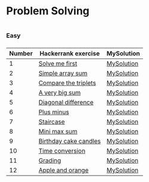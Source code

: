 <H1>Problem Solving<H1>

<H3>Easy<H3>

|Number| Hackerrank exercise | MySolution |
|------|---------------------|------------|
|1|[Solve me first](https://www.hackerrank.com/challenges/solve-me-first/problem)|[MySolution](../master/HackerrankProblemSolving/HackerrankProblemSolving/solve_me_first_easy.h)|
|2|[Simple array sum](https://www.hackerrank.com/challenges/simple-array-sum/problem)|[MySolution](../master/HackerrankProblemSolving/HackerrankProblemSolving/simple_array_sum_easy.h)|
|3|[Compare the triplets](https://www.hackerrank.com/challenges/compare-the-triplets/problem)|[MySolution](../master/HackerrankProblemSolving/HackerrankProblemSolving/compare_the_triplets_easy.h)|
|4|[A very big sum](https://www.hackerrank.com/challenges/a-very-big-sum/problem)|[MySolution](../master/HackerrankProblemSolving/HackerrankProblemSolving/very_big_sum_easy.h)|
|5|[Diagonal difference](https://www.hackerrank.com/challenges/diagonal-difference/problem)|[MySolution](../master/HackerrankProblemSolving/HackerrankProblemSolving/diagonal_diff_easy.h)|
|6|[Plus minus](https://www.hackerrank.com/challenges/plus-minus/problem)|[MySolution](../master/HackerrankProblemSolving/HackerrankProblemSolving/)|
|7|[Staircase](https://www.hackerrank.com/challenges/staircase/problem)|[MySolution](../master/HackerrankProblemSolving/HackerrankProblemSolving/staircase_easy.h)|
|8|[Mini max sum](https://www.hackerrank.com/challenges/mini-max-sum/problem)|[MySolution](../master/HackerrankProblemSolving/HackerrankProblemSolving/mini_max_easy.h)|
|9|[Birthday cake candles](https://www.hackerrank.com/challenges/birthday-cake-candles/problem)|[MySolution](../master/HackerrankProblemSolving/HackerrankProblemSolving/birthday_cake_candles_easy.h)|
|10|[Time conversion](https://www.hackerrank.com/challenges/time-conversion/problem)|[MySolution](../master/HackerrankProblemSolving/HackerrankProblemSolving/time_conv_easy.h)|
|11|[Grading](https://www.hackerrank.com/challenges/grading/problem)|[MySolution](../master/HackerrankProblemSolving/HackerrankProblemSolving/grading.h)|
|12|[Apple and orange](https://www.hackerrank.com/challenges/apple-and-orange/problem)|[MySolution](../master/HackerrankProblemSolving/HackerrankProblemSolving/)|